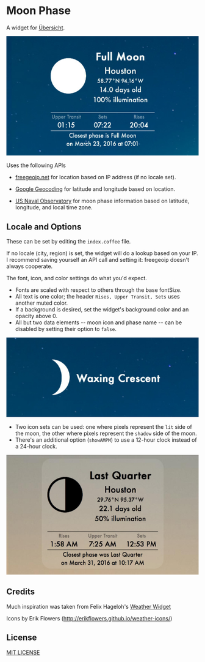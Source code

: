 # Moon Phase
A widget for [Übersicht](http://tracesof.net/uebersicht/).

![Lit moon](lit-moon.jpg)

Uses the following APIs
* [freegeoip.net](http://freegeoip.net)
  for location based on IP address (if no locale set).

* [Google Geocoding](https://developers.google.com/maps/documentation/geocoding/intro)
  for latitude and longitude based on location.

* [US Naval Observatory](http://www.usno.navy.mil/USNO/astronomical-applications)
  for moon phase information based on latitude, longitude, and local time zone.

## Locale and Options
These can be set by editing the `index.coffee` file.

If no locale (city, region) is set, the widget will do a lookup based on your IP.
I recommend saving yourself an API call and setting it: freegeoip doesn't always cooperate.

The font, icon, and color settings do what you'd expect.
* Fonts are scaled with respect to others through the base fontSize.
* All text is one color; the header `Rises, Upper Transit, Sets` uses another muted color.
* If a background is desired, set the widget's background color and an opacity above 0.
* All but two data elements -- moon icon and phase name -- can be disabled by setting their option to
`false`.

![Minimalist](minimalist.jpg)

* Two icon sets can be used: one where pixels represent the `lit` side of the moon, the other where
pixels represent the `shadow` side of the moon.
* There's an additional option (`showAMPM`) to use a 12-hour clock instead of a 24-hour clock.

![Shadow moon](shadow-moon.jpg)

## Credits
Much inspiration was taken from Felix Hageloh's [Weather Widget](http://github.com/felixhageloh/weather-widget)

Icons by Erik Flowers (http://erikflowers.github.io/weather-icons/)

## License
[MIT LICENSE](https://github.com/joecreighton/moon-phase/blob/master/LICENSE)
